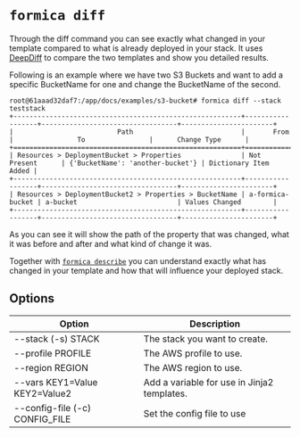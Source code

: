 # `formica diff`

Through the diff command you can see exactly what changed in your template compared to what is already deployed in your stack. It uses [DeepDiff](https://github.com/seperman/deepdiff) to compare the two templates and show you detailed results.

Following is an example where we have two S3 Buckets and want to add a specific BucketName for one and change the BucketName of the second.

```
root@61aaad32daf7:/app/docs/examples/s3-bucket# formica diff --stack teststack
+---------------------------------------------------------+------------------+----------------------------------+-----------------------+
|                          Path                           |       From       |                To                |      Change Type      |
+=========================================================+==================+==================================+=======================+
| Resources > DeploymentBucket > Properties               | Not Present      | {'BucketName': 'another-bucket'} | Dictionary Item Added |
+---------------------------------------------------------+------------------+----------------------------------+-----------------------+
| Resources > DeploymentBucket2 > Properties > BucketName | a-formica-bucket | a-bucket                         | Values Changed        |
+---------------------------------------------------------+------------------+----------------------------------+-----------------------+
```

As you can see it will show the path of the property that was changed, what it was before and after and what kind of change it was.

Together with [`formica describe`](describe.md) you can understand exactly what has changed in your template and how that will influence your deployed stack.

## Options

| Option                                             | Description  |
| -------------------------------------------------- | ------------ |
| --stack (-s) STACK                                 | The stack you want to create. |
| --profile PROFILE                                  | The AWS profile to use. |
| --region REGION                                    | The AWS region to use. |
| --vars KEY1=Value KEY2=Value2                      | Add a variable for use in Jinja2 templates. |
| --config-file (-c) CONFIG_FILE                     | Set the config file to use |

